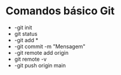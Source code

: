 # Comandos básico Git

- -git init
- git status
- -git add *
- -git commit -m "Mensagem"
- -git remote add origin 
- git remote -v
- -git push origin main
